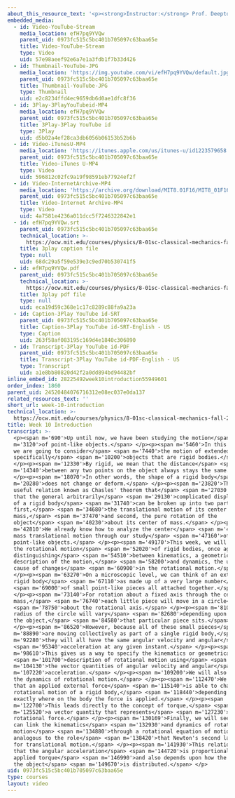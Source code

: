 ```yaml
---
about_this_resource_text: '<p><strong>Instructor:</strong> Prof. Deepto Chakrabarty</p>'
embedded_media:
  - id: Video-YouTube-Stream
    media_location: efH7pq9YVQw
    parent_uid: 0973fc515c5bc401b705097c63baa65e
    title: Video-YouTube-Stream
    type: Video
    uid: 57e98aeef92e6a7e1a3fdb1f7b33d426
  - id: Thumbnail-YouTube-JPG
    media_location: 'https://img.youtube.com/vi/efH7pq9YVQw/default.jpg'
    parent_uid: 0973fc515c5bc401b705097c63baa65e
    title: Thumbnail-YouTube-JPG
    type: Thumbnail
    uid: e2c8234ffd4ec9659db6d0ae1dfc8f36
  - id: 3Play-3PlayYouTubeid-MP4
    media_location: efH7pq9YVQw
    parent_uid: 0973fc515c5bc401b705097c63baa65e
    title: 3Play-3Play YouTube id
    type: 3Play
    uid: d5b02a4ef28ca3db6056b06153b52b6b
  - id: Video-iTunesU-MP4
    media_location: 'https://itunes.apple.com/us/itunes-u/id1223579658'
    parent_uid: 0973fc515c5bc401b705097c63baa65e
    title: Video-iTunes U-MP4
    type: Video
    uid: 596812c02fc9a19f98591eb77924ef2f
  - id: Video-InternetArchive-MP4
    media_location: 'https://archive.org/download/MIT8.01F16/MIT8_01F16_W10Intro_360p.mp4'
    parent_uid: 0973fc515c5bc401b705097c63baa65e
    title: Video-Internet Archive-MP4
    type: Video
    uid: 4a7581e4236a011dcc5f7246322842e1
  - id: efH7pq9YVQw.srt
    parent_uid: 0973fc515c5bc401b705097c63baa65e
    technical_location: >-
      https://ocw.mit.edu/courses/physics/8-01sc-classical-mechanics-fall-2016/week-10-rotational-motion/week-10-introduction/week-10-introduction/efH7pq9YVQw.srt
    title: 3play caption file
    type: null
    uid: 68dc29a5f59e539e3c9ed70b530741f5
  - id: efH7pq9YVQw.pdf
    parent_uid: 0973fc515c5bc401b705097c63baa65e
    technical_location: >-
      https://ocw.mit.edu/courses/physics/8-01sc-classical-mechanics-fall-2016/week-10-rotational-motion/week-10-introduction/week-10-introduction/efH7pq9YVQw.pdf
    title: 3play pdf file
    type: null
    uid: eca19d59c368e1c17c8289c88fa9a23a
  - id: Caption-3Play YouTube id-SRT
    parent_uid: 0973fc515c5bc401b705097c63baa65e
    title: Caption-3Play YouTube id-SRT-English - US
    type: Caption
    uid: 263f58af083195c169d4e1840c306890
  - id: Transcript-3Play YouTube id-PDF
    parent_uid: 0973fc515c5bc401b705097c63baa65e
    title: Transcript-3Play YouTube id-PDF-English - US
    type: Transcript
    uid: a1e8bb80820d42f2a0dd894bd94482bf
inline_embed_id: 28225492week10introduction55949601
order_index: 1860
parent_uid: 24520484076716312e08ec037e0da137
related_resources_text: ''
short_url: week-10-introduction
technical_location: >-
  https://ocw.mit.edu/courses/physics/8-01sc-classical-mechanics-fall-2016/week-10-rotational-motion/week-10-introduction/week-10-introduction
title: Week 10 Introduction
transcript: >-
  <p><span m='690'>Up until now, we have been studying the motion</span> <span
  m='3120'>of point-like objects.</span> </p><p><span m='5460'>In this module,
  we are going to consider</span> <span m='7440'>the motion of extended objects,
  specifically</span> <span m='10200'>objects that are rigid bodies.</span>
  </p><p><span m='12330'>By rigid, we mean that the distance</span> <span
  m='14340'>between any two points on the object always stays the same.</span>
  </p><p><span m='18070'>In other words, the shape of a rigid body</span> <span
  m='20280'>does not change or deform.</span> </p><p><span m='23820'>There is a
  useful relation known as Chasles' theorem that</span> <span m='27030'>states
  that the general arbitrarily</span> <span m='29130'>complicated displacement
  of a rigid body</span> <span m='31740'>can be broken up into two parts--
  first,</span> <span m='34680'>the translational motion of its center of
  mass,</span> <span m='37470'>and second, the pure rotation of the
  object</span> <span m='40230'>about its center of mass.</span> </p><p><span
  m='42810'>We already know how to analyze the center</span> <span m='44970'>of
  mass translational motion through our study</span> <span m='47160'>of
  point-like objects.</span> </p><p><span m='49170'>This week, we will consider
  the rotational motion</span> <span m='52020'>of rigid bodies, once again
  distinguishing</span> <span m='54510'>between kinematics, a geometric
  description of the motion,</span> <span m='58200'>and dynamics, the underlying
  cause of changes</span> <span m='60900'>in the rotational motion.</span>
  </p><p><span m='63270'>On a microscopic level, we can think of an extended
  rigid body</span> <span m='67110'>as made up of a very large number</span>
  <span m='69000'>of small point-like pieces all attached together.</span>
  </p><p><span m='73140'>For rotation about a fixed axis through the center of
  mass,</span> <span m='76740'>each little piece will move in a circle</span>
  <span m='78750'>about the rotational axis.</span> </p><p><span m='81030'>The
  radius of the circle will vary</span> <span m='82680'>depending upon where in
  the object,</span> <span m='84580'>that particular piece sits.</span>
  </p><p><span m='86520'>However, because all of these small pieces</span> <span
  m='88890'>are moving collectively as part of a single rigid body,</span> <span
  m='92280'>they will all have the same angular velocity and angular</span>
  <span m='95340'>acceleration at any given instant.</span> </p><p><span
  m='98610'>This gives us a way to specify the kinematics or geometrical</span>
  <span m='101700'>description of rotational motion using</span> <span
  m='104130'>the vector quantities of angular velocity and angular</span> <span
  m='107220'>acceleration.</span> </p><p><span m='109200'>We will also consider
  the dynamics of rotational motion.</span> </p><p><span m='112470'>We will see
  that an applied external force</span> <span m='115140'>is able to change the
  rotational motion of a rigid body,</span> <span m='118440'>depending upon
  exactly where on the body the force is applied.</span> </p><p><span
  m='122700'>This leads directly to the concept of torque,</span> <span
  m='125520'>a vector quantity that represents</span> <span m='127230'>a sort of
  rotational force.</span> </p><p><span m='130169'>Finally, we will see that we
  can link the kinematics</span> <span m='132930'>and dynamics of rotational
  motion</span> <span m='134880'>through a rotational equation of motion,
  analogous to the role</span> <span m='138420'>that Newton's second law plays
  for translational motion.</span> </p><p><span m='141930'>This relation states
  that the angular acceleration</span> <span m='144720'>is proportional to the
  applied torque</span> <span m='146990'>and also depends upon how the mass of
  the object</span> <span m='149670'>is distributed.</span> </p>
uid: 0973fc515c5bc401b705097c63baa65e
type: courses
layout: video
---
```


